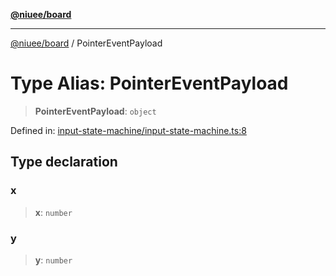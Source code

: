 [**@niuee/board**](../README.md)

***

[@niuee/board](../globals.md) / PointerEventPayload

# Type Alias: PointerEventPayload

> **PointerEventPayload**: `object`

Defined in: [input-state-machine/input-state-machine.ts:8](https://github.com/niuee/board/blob/a0a1179721d4f4b943b6a9bc156753ac9737e502/src/input-state-machine/input-state-machine.ts#L8)

## Type declaration

### x

> **x**: `number`

### y

> **y**: `number`
